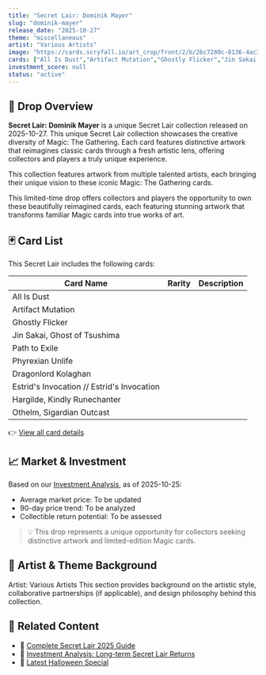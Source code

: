 ```yaml
---
title: "Secret Lair: Dominik Mayer"
slug: "dominik-mayer"
release_date: "2025-10-27"
theme: "miscellaneous"
artist: "Various Artists"
image: "https://cards.scryfall.io/art_crop/front/2/b/2bc7280c-8136-4ac3-b2d6-6679e13b0470.jpg?1755274229"
cards: ["All Is Dust","Artifact Mutation","Ghostly Flicker","Jin Sakai, Ghost of Tsushima","Path to Exile","Phyrexian Unlife","Dragonlord Kolaghan","Estrid's Invocation // Estrid's Invocation","Hargilde, Kindly Runechanter","Othelm, Sigardian Outcast"]
investment_score: null
status: "active"
---
```


## 💠 Drop Overview
**Secret Lair: Dominik Mayer** is a unique Secret Lair collection released on 2025-10-27. This unique Secret Lair collection showcases the creative diversity of Magic: The Gathering. Each card features distinctive artwork that reimagines classic cards through a fresh artistic lens, offering collectors and players a truly unique experience.

This collection features artwork from multiple talented artists, each bringing their unique vision to these iconic Magic: The Gathering cards.

This limited-time drop offers collectors and players the opportunity to own these beautifully reimagined cards, each featuring stunning artwork that transforms familiar Magic cards into true works of art.

## 🃏 Card List
This Secret Lair includes the following cards:

| Card Name | Rarity | Description |
|-----------|---------|-------------|
| All Is Dust |  |  |
| Artifact Mutation |  |  |
| Ghostly Flicker |  |  |
| Jin Sakai, Ghost of Tsushima |  |  |
| Path to Exile |  |  |
| Phyrexian Unlife |  |  |
| Dragonlord Kolaghan |  |  |
| Estrid's Invocation // Estrid's Invocation |  |  |
| Hargilde, Kindly Runechanter |  |  |
| Othelm, Sigardian Outcast |  |  |

👉 [View all card details](/cards?drop=dominik-mayer)

## 📈 Market & Investment
Based on our [Investment Analysis](/investment/dominik-mayer), as of 2025-10-25:
- Average market price: To be updated
- 90-day price trend: To be analyzed
- Collectible return potential: To be assessed

> 💡 This drop represents a unique opportunity for collectors seeking distinctive artwork and limited-edition Magic cards.

## 🎨 Artist & Theme Background
Artist: Various Artists
This section provides background on the artistic style, collaborative partnerships (if applicable), and design philosophy behind this collection.

## 🔗 Related Content
- 📰 [Complete Secret Lair 2025 Guide](/news/secret-lair-2025-complete-guide)
- 💼 [Investment Analysis: Long-term Secret Lair Returns](/investment)
- 🎃 [Latest Halloween Special](/drops/secret-scare-superdrop-2025)